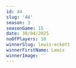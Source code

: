 ```yaml
---
id: 44
slug: '44'
season: 3
seasonGame: 15
date: 30/04/2025
noOfPlayers: 10
winnerSlug: lewis-eckett
winnerFirstName: Lewis
winnerImage: ''
---
```

